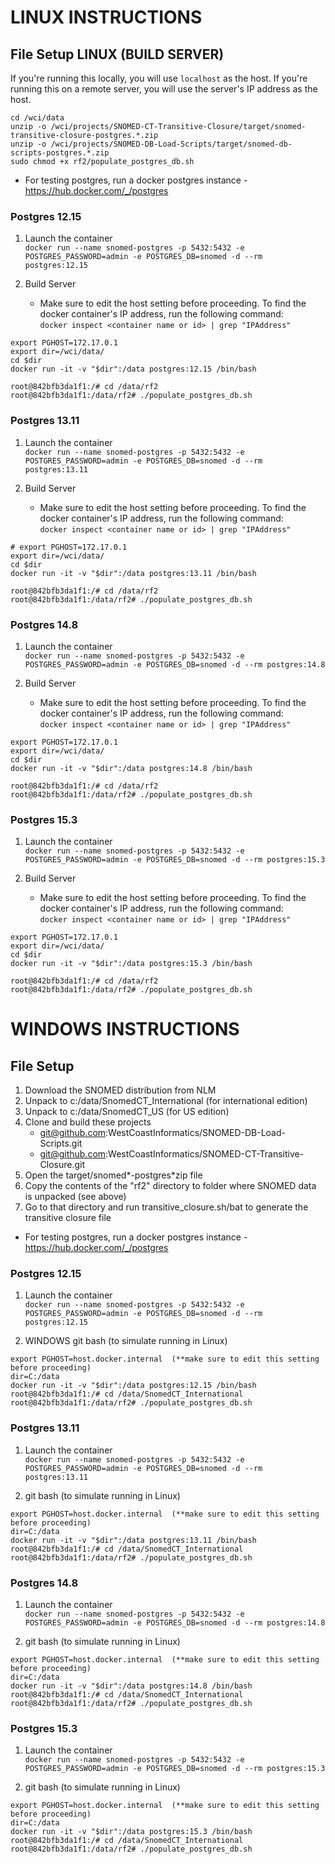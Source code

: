# LINUX INSTRUCTIONS 

## File Setup LINUX (BUILD SERVER)
If you're running this locally, you will use `localhost` as the host. If you're running this on a remote server,
you will use the server's IP address as the host.
```
cd /wci/data
unzip -o /wci/projects/SNOMED-CT-Transitive-Closure/target/snomed-transitive-closure-postgres.*.zip
unzip -o /wci/projects/SNOMED-DB-Load-Scripts/target/snomed-db-scripts-postgres.*.zip
sudo chmod +x rf2/populate_postgres_db.sh
```

* For testing postgres, run a docker postgres instance - https://hub.docker.com/_/postgres

### Postgres 12.15 
1. Launch the container </br>
`docker run --name snomed-postgres -p 5432:5432 -e POSTGRES_PASSWORD=admin -e POSTGRES_DB=snomed -d --rm postgres:12.15`


2. Build Server
   * Make sure to edit the host setting before proceeding. To find the docker container's IP address, run the following command: </br> `docker inspect <container name or id> | grep "IPAddress"`
```
export PGHOST=172.17.0.1
export dir=/wci/data/
cd $dir
docker run -it -v "$dir":/data postgres:12.15 /bin/bash

root@842bfb3da1f1:/# cd /data/rf2
root@842bfb3da1f1:/data/rf2# ./populate_postgres_db.sh
```

### Postgres 13.11 
1. Launch the container </br>
`docker run --name snomed-postgres -p 5432:5432 -e POSTGRES_PASSWORD=admin -e POSTGRES_DB=snomed -d --rm postgres:13.11`

2. Build Server
   * Make sure to edit the host setting before proceeding. To find the docker container's IP address, run the following command:</br> `docker inspect <container name or id> | grep "IPAddress"`
```
# export PGHOST=172.17.0.1
export dir=/wci/data/
cd $dir
docker run -it -v "$dir":/data postgres:13.11 /bin/bash

root@842bfb3da1f1:/# cd /data/rf2
root@842bfb3da1f1:/data/rf2# ./populate_postgres_db.sh
```

### Postgres 14.8 
1. Launch the container </br>
`docker run --name snomed-postgres -p 5432:5432 -e POSTGRES_PASSWORD=admin -e POSTGRES_DB=snomed -d --rm postgres:14.8`


2. Build Server
   * Make sure to edit the host setting before proceeding. To find the docker container's IP address, run the following command: </br> `docker inspect <container name or id> | grep "IPAddress"`
```
export PGHOST=172.17.0.1
export dir=/wci/data/
cd $dir
docker run -it -v "$dir":/data postgres:14.8 /bin/bash

root@842bfb3da1f1:/# cd /data/rf2
root@842bfb3da1f1:/data/rf2# ./populate_postgres_db.sh
```

### Postgres 15.3 
1. Launch the container </br>
`docker run --name snomed-postgres -p 5432:5432 -e POSTGRES_PASSWORD=admin -e POSTGRES_DB=snomed -d --rm postgres:15.3`


2. Build Server
   * Make sure to edit the host setting before proceeding. To find the docker container's IP address, run the following command: </br> `docker inspect <container name or id> | grep "IPAddress"`
```
export PGHOST=172.17.0.1
export dir=/wci/data/
cd $dir
docker run -it -v "$dir":/data postgres:15.3 /bin/bash

root@842bfb3da1f1:/# cd /data/rf2
root@842bfb3da1f1:/data/rf2# ./populate_postgres_db.sh
```

# WINDOWS INSTRUCTIONS

## File Setup

1. Download the SNOMED distribution from NLM
2. Unpack to c:/data/SnomedCT_International (for international edition)
3. Unpack to c:/data/SnomedCT_US (for US edition)
4. Clone and build these projects
    * git@github.com:WestCoastInformatics/SNOMED-DB-Load-Scripts.git
    * git@github.com:WestCoastInformatics/SNOMED-CT-Transitive-Closure.git
5. Open the target/snomed*-postgres*zip file
6. Copy the contents of the "rf2" directory to folder where SNOMED data is unpacked (see above)
7. Go to that directory and run transitive_closure.sh/bat to generate the transitive closure file


* For testing postgres, run a docker postgres instance - https://hub.docker.com/_/postgres


### Postgres 12.15 
1. Launch the container </br>
`docker run --name snomed-postgres -p 5432:5432 -e POSTGRES_PASSWORD=admin -e POSTGRES_DB=snomed -d --rm postgres:12.15`


2. WINDOWS git bash (to simulate running in Linux)
```
export PGHOST=host.docker.internal  (**make sure to edit this setting before proceeding)
dir=C:/data
docker run -it -v "$dir":/data postgres:12.15 /bin/bash
root@842bfb3da1f1:/# cd /data/SnomedCT_International
root@842bfb3da1f1:/data/rf2# ./populate_postgres_db.sh
``` 

### Postgres 13.11 
1. Launch the container </br>
`docker run --name snomed-postgres -p 5432:5432 -e POSTGRES_PASSWORD=admin -e POSTGRES_DB=snomed -d --rm postgres:13.11`


2. git bash (to simulate running in Linux)
```
export PGHOST=host.docker.internal  (**make sure to edit this setting before proceeding)
dir=C:/data
docker run -it -v "$dir":/data postgres:13.11 /bin/bash
root@842bfb3da1f1:/# cd /data/SnomedCT_International
root@842bfb3da1f1:/data/rf2# ./populate_postgres_db.sh
```

### Postgres 14.8 
1. Launch the container </br>
`docker run --name snomed-postgres -p 5432:5432 -e POSTGRES_PASSWORD=admin -e POSTGRES_DB=snomed -d --rm postgres:14.8`


2. git bash (to simulate running in Linux)
```
export PGHOST=host.docker.internal  (**make sure to edit this setting before proceeding)
dir=C:/data
docker run -it -v "$dir":/data postgres:14.8 /bin/bash
root@842bfb3da1f1:/# cd /data/SnomedCT_International
root@842bfb3da1f1:/data/rf2# ./populate_postgres_db.sh
``` 

### Postgres 15.3 
1. Launch the container </br>
`docker run --name snomed-postgres -p 5432:5432 -e POSTGRES_PASSWORD=admin -e POSTGRES_DB=snomed -d --rm postgres:15.3`


2. git bash (to simulate running in Linux)
```
export PGHOST=host.docker.internal  (**make sure to edit this setting before proceeding)
dir=C:/data
docker run -it -v "$dir":/data postgres:15.3 /bin/bash
root@842bfb3da1f1:/# cd /data/SnomedCT_International
root@842bfb3da1f1:/data/rf2# ./populate_postgres_db.sh
``` 
